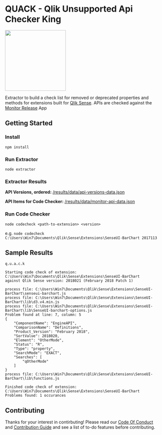# QUACK - Qlik Unsupported Api Checker King

<img src="quack.png" width="200px" height="200px">

Extractor to build a check list for removed or deprecated properties and methods for extensions built for [Qlik Sense](https://www.qlik.com/us/products/qlik-sense). APIs are checked against the [Monitor Release](https://branch-sense.qlik.com/sense/app/557d299b-e557-45e3-9286-6b47bc189dd6) App

## Getting Started

### Install

```npm install```

### Run Extractor

```node extractor```

### Extractor Results

**API Versions, ordered:** [/results/data/api-versions-data.json](/results/data/api-versions-data.json)

**API Items for Code Checker:** [/results/data/monitor-api-data.json](/results/data/monitor-api-data.json)

### Run Code Checker

```node codecheck <path-to-extension> <version>```

e.g. ```node codecheck C:\Users\Win7\Documents\Qlik\Sense\Extensions\SenseUI-BarChart 2017113```

## Sample Results

```
q.u.a.c.k

Starting code check of extension: C:\Users\Win7\Documents\Qlik\Sense\Extensions\SenseUI-BarChart
against Qlik Sense version: 2018021 (February 2018 Patch 1)

process file: C:\Users\Win7\Documents\Qlik\Sense\Extensions\SenseUI-BarChart\senseui-barchart.js
process file: C:\Users\Win7\Documents\Qlik\Sense\Extensions\SenseUI-BarChart\lib\d3.v4.min.js
process file: C:\Users\Win7\Documents\Qlik\Sense\Extensions\SenseUI-BarChart\lib\SenseUI-barchart-options.js
Problem found at line: 7, column: 5
{
    "ComponentName": "EngineAPI",
    "ComparisonName": "Definitions",
    "Product_Version": "February 2018",
    "SortValue": 2018020,
    "Element": "OtherMode",
    "Status": "R",
    "Type": "property",
    "SearchMode": "EXACT",
    "Searches": [
        "qOtherMode"
    ]
}
process file: C:\Users\Win7\Documents\Qlik\Sense\Extensions\SenseUI-BarChart\lib\functions.js

Finished code check of extension: C:\Users\Win7\Documents\Qlik\Sense\Extensions\SenseUI-BarChart
Problems found: 1 occurances
```

## Contributing
Thanks for your interest in contirbuting! Please read our [Code Of Conduct](./CODE_OF_CONDUCT.md) and [Contribution Guide](./CONTRIBUTION.md) and see a list of to-do features before contributing.

